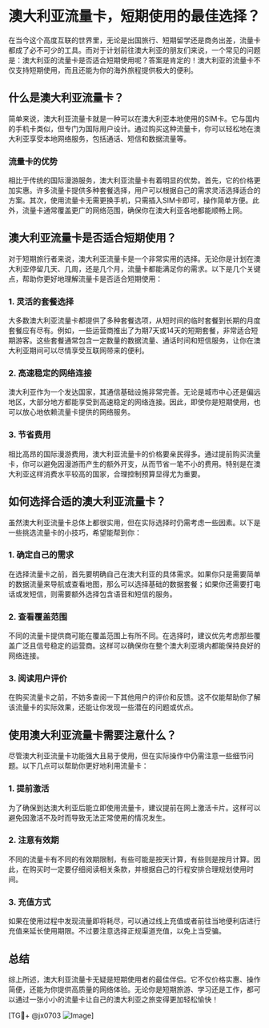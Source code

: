 # 澳大利亚流量卡，短期使用的最佳选择？

在当今这个高度互联的世界里，无论是出国旅行、短期留学还是商务出差，流量卡都成了必不可少的工具。而对于计划前往澳大利亚的朋友们来说，一个常见的问题是：澳大利亚的流量卡是否适合短期使用呢？答案是肯定的！澳大利亚的流量卡不仅支持短期使用，而且还能为你的海外旅程提供极大的便利。

## 什么是澳大利亚流量卡？

简单来说，澳大利亚流量卡就是一种可以在澳大利亚本地使用的SIM卡。它与国内的手机卡类似，但专门为国际用户设计。通过购买这种流量卡，你可以轻松地在澳大利亚享受本地网络服务，包括通话、短信和数据流量等。

### 流量卡的优势

相比于传统的国际漫游服务，澳大利亚流量卡有着明显的优势。首先，它的价格更加实惠。许多流量卡提供多种套餐选择，用户可以根据自己的需求灵活选择适合的方案。其次，使用流量卡无需更换手机，只需插入SIM卡即可，操作简单方便。此外，流量卡通常覆盖更广的网络范围，确保你在澳大利亚各地都能顺畅上网。

## 澳大利亚流量卡是否适合短期使用？

对于短期旅行者来说，澳大利亚流量卡是一个非常实用的选择。无论你是计划在澳大利亚停留几天、几周，还是几个月，流量卡都能满足你的需求。以下是几个关键点，帮助你更好地理解流量卡是否适合短期使用：

### 1. 灵活的套餐选择

大多数澳大利亚流量卡都提供了多种套餐选项，从短时间的临时套餐到长期的月度套餐应有尽有。例如，一些运营商推出了为期7天或14天的短期套餐，非常适合短期游客。这些套餐通常包含一定数量的数据流量、通话时间和短信服务，让你在澳大利亚期间可以尽情享受互联网带来的便利。

### 2. 高速稳定的网络连接

澳大利亚作为一个发达国家，其通信基础设施非常完善。无论是城市中心还是偏远地区，大部分地方都能享受到高速稳定的网络连接。因此，即使你是短期使用，也可以放心地依赖流量卡提供的网络服务。

### 3. 节省费用

相比高昂的国际漫游费用，澳大利亚流量卡的价格要亲民得多。通过提前购买流量卡，你可以避免因漫游而产生的额外开支，从而节省一笔不小的费用。特别是在澳大利亚这样消费水平较高的国家，合理控制预算显得尤为重要。

## 如何选择合适的澳大利亚流量卡？

虽然澳大利亚流量卡总体上都很实用，但在实际选择时仍需考虑一些因素。以下是一些挑选流量卡的小技巧，希望能帮到你：

### 1. 确定自己的需求

在选择流量卡之前，首先要明确自己在澳大利亚的具体需求。如果你只是需要简单的数据流量来导航或查看地图，那么可以选择基础的数据套餐；如果你还需要打电话或发短信，则需要额外选择包含语音和短信的服务。

### 2. 查看覆盖范围

不同的流量卡提供商可能在覆盖范围上有所不同。在选择时，建议优先考虑那些覆盖广泛且信号稳定的运营商。这样可以确保你在整个澳大利亚境内都能保持良好的网络连接。

### 3. 阅读用户评价

在购买流量卡之前，不妨多查阅一下其他用户的评价和反馈。这不仅能帮助你了解该流量卡的实际效果，还能让你发现一些潜在的问题或优点。

## 使用澳大利亚流量卡需要注意什么？

尽管澳大利亚流量卡功能强大且易于使用，但在实际操作中仍需注意一些细节问题。以下几点可以帮助你更好地利用流量卡：

### 1. 提前激活

为了确保到达澳大利亚后能立即使用流量卡，建议提前在网上激活卡片。这样可以避免因激活不及时而导致无法正常使用的情况发生。

### 2. 注意有效期

不同的流量卡有不同的有效期限制，有些可能是按天计算，有些则是按月计算。因此，在购买时一定要仔细阅读相关条款，并根据自己的行程安排合理规划使用时间。

### 3. 充值方式

如果在使用过程中发现流量即将耗尽，可以通过线上充值或者前往当地便利店进行充值来延长使用期限。不过要注意选择正规渠道充值，以免上当受骗。

## 总结

综上所述，澳大利亚流量卡无疑是短期使用者的最佳伴侣。它不仅价格实惠、操作简便，还能为你提供高质量的网络体验。无论你是短期旅游、学习还是工作，都可以通过一张小小的流量卡让自己的澳大利亚之旅变得更加轻松愉快！

[TG💪+ @jx0703 ![Image](https://github.com/user-attachments/assets/dbca1d08-cadb-493c-b0ec-ad6f7a83f270)]